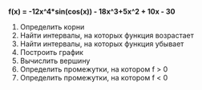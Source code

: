 **f(x) = -12x^4*sin(cos(x)) - 18x^3+5x^2 + 10x - 30**
1. Определить корни
2. Найти интервалы, на которых функция возрастает
3. Найти интервалы, на которых функция убывает
4. Построить график
5. Вычислить вершину
6. Определить промежутки, на котором f > 0
7. Определить промежутки, на котором f < 0